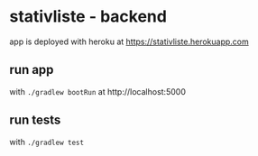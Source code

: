 # stativliste - backend

app is deployed with heroku at https://stativliste.herokuapp.com

## run app
with `./gradlew bootRun` at http://localhost:5000

## run tests
with `./gradlew test`